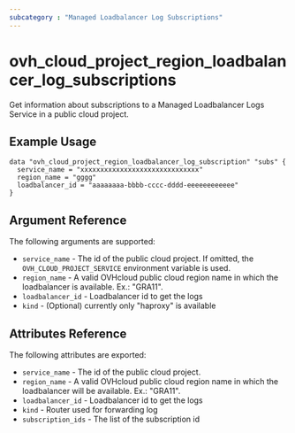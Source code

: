 ```yaml
---
subcategory : "Managed Loadbalancer Log Subscriptions"
---
```


# ovh_cloud_project_region_loadbalancer_log_subscriptions

Get information about subscriptions to a Managed Loadbalancer Logs Service in a public cloud project.

## Example Usage


```hcl
data "ovh_cloud_project_region_loadbalancer_log_subscription" "subs" {
  service_name = "xxxxxxxxxxxxxxxxxxxxxxxxxxxxxx"
  region_name = "gggg"
  loadbalancer_id = "aaaaaaaa-bbbb-cccc-dddd-eeeeeeeeeeee"
}
```

## Argument Reference

The following arguments are supported:

* `service_name` - The id of the public cloud project. If omitted, the `OVH_CLOUD_PROJECT_SERVICE` environment variable is used.
* `region_name` - A valid OVHcloud public cloud region name in which the loadbalancer is available. Ex.: "GRA11".
* `loadbalancer_id` - Loadbalancer id to get the logs
* `kind` - (Optional) currently only "haproxy" is available

## Attributes Reference

The following attributes are exported:

* `service_name` - The id of the public cloud project.
* `region_name` - A valid OVHcloud public cloud region name in which the loadbalancer will be available. Ex.: "GRA11".
* `loadbalancer_id` - Loadbalancer id to get the logs
* `kind` - Router used for forwarding log 
* `subscription_ids` - The list of the subscription id